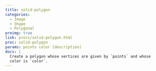 ```yaml
---
title: solid-polygon
categories: 
  - Image
  - Shape
  - Polygonal
preimg: true
link: procs/solid-polygon.html
proc: solid-polygon
params: points color [description]
docs: |
  Create a polygon whose vertices are given by `points` and whose
  color is `color`.
---
```

